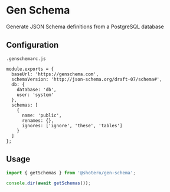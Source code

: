 # Gen Schema

Generate JSON Schema definitions from a PostgreSQL database

## Configuration

`.genschemarc.js`

```
module.exports = {
  baseUrl: 'https://genschema.com',
  schemaVersion: 'http://json-schema.org/draft-07/schema#',
  db: {
    database: 'db',
    user: 'system'
  },
  schemas: [
    {
      name: 'public',
      renames: {},
      ignores: ['ignore', 'these', 'tables']
    }
  ]
};
```

## Usage

```js
import { getSchemas } from '@shotero/gen-schema';

console.dir(await getSchemas());
```
